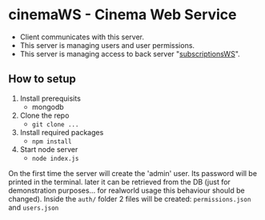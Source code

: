 # cinemaWS - Cinema Web Service

- Client communicates with this server.
- This server is managing users and user permissions.
- This server is managing access to back server "[subscriptionsWS](../subscriptionsWS/README.md)".

## How to setup

1. Install prerequisits
   - mongodb
2. Clone the repo
   - `git clone ...`
3. Install required packages
   - `npm install`
4. Start node server
   - `node index.js`

On the first time the server will create the 'admin' user. Its password will be printed in the terminal. later it can be retrieved from the DB (just for demonstration purposes... for realworld usage this behaviour should be changed).
Inside the `auth/` folder 2 files will be created: `permissions.json` and `users.json`
